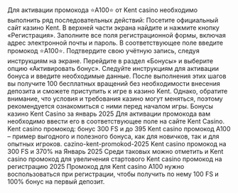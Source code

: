 Для активации промокода ⭐️A100⭐️ от Kent casino необходимо выполнить ряд последовательных действий:
Посетите официальный сайт казино Kent.
В верхней части экрана найдите и нажмите кнопку «Регистрация».
Заполните все поля регистрационной формы, включая адрес электронной почты и пароль.
В соответствующее поле введите промокод ⭐️A100⭐️.
Подтвердите свою учётную запись, следуя инструкциям на экране.
Перейдите в раздел «Бонусы» и выберите опцию «Активировать бонус».
Следуйте инструкциям для активации бонуса и введите необходимые данные.
После выполнения этих шагов вы получите 100 бесплатных вращений без необходимости внесения депозита и сможете приступить к игре в казино Kent.
Однако, обратите внимание, что условия и требования казино могут меняться, поэтому рекомендуется ознакомиться с ними перед началом игры.
Бонусы казино Kent Casino за январь 2025 Для активации промокода вам необходимо ввести его в соответствующее поле на сайте Kent Casino. Kent casino промокод: бонус 300 FS и до 395 Kent casino промокод A100 – пример выгодного и полезного бонуса, как для новичков, так и для опытных игроков. cazino-kent-promokod-2025 Kent casino промокод на 300 FS и 370% на Январь 2025 Среди таковых можно отметить и Kent casino промокод для увеличения стартового Kent casino промокод на регистрацию 2025  Промокод для Kent casino A100 нужно воспользоваться при регистрации, чтобы получить по нему 100 FS и 100% бонус на первый депозит.
